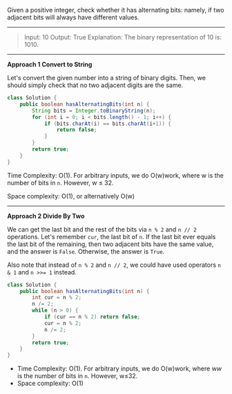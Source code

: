 Given a positive integer, check whether it has alternating bits: namely, if two adjacent bits will always have different values.

---

> Input: 10
> Output: True
> Explanation:
> The binary representation of 10 is: 1010.

---

**Approach 1 Convert to String**

Let's convert the given number into a string of binary digits. Then, we should simply check that no two adjacent digits are the same.

```java
class Solution {
    public boolean hasAlternatingBits(int n) {
        String bits = Integer.toBinaryString(n);
        for (int i = 0; i < bits.length() - 1; i++) {
            if (bits.charAt(i) == bits.charAt(i+1)) {
                return false;
            }
        }
        return true;
    }
}
```

Time Complexity: O(1). For arbitrary inputs, we do O(w)work, where w is the number of bits in `n`. However, w ≤ 32.

Space complexity: O(1), or alternatively O(w)

----

**Approach 2 Divide By Two**

We can get the last bit and the rest of the bits via `n % 2` and `n // 2` operations. Let's remember `cur`, the last bit of `n`. If the last bit ever equals the last bit of the remaining, then two adjacent bits have the same value, and the answer is `False`. Otherwise, the answer is `True`.

Also note that instead of `n % 2` and `n // 2`, we could have used operators `n & 1` and `n >>= 1` instead.

```java
class Solution {
    public boolean hasAlternatingBits(int n) {
        int cur = n % 2;
        n /= 2;
        while (n > 0) {
            if (cur == n % 2) return false;
            cur = n % 2;
            n /= 2;
        }
        return true;
    }
}
```

- Time Complexity: O(1). For arbitrary inputs, we do O(w)work, where w*w* is the number of bits in `n`. However, w≤32.
- Space complexity: O(1)
